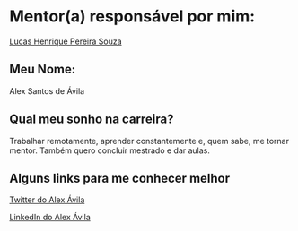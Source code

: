 # Mentor(a) responsável por mim:

[Lucas Henrique Pereira Souza](/mentores/perfis/lucas_henrique.md)

## Meu Nome:

Alex Santos de Ávila

## Qual meu sonho na carreira?

Trabalhar remotamente, aprender constantemente e, quem sabe, me tornar mentor. Também quero concluir mestrado e dar aulas.

## Alguns links para me conhecer melhor

[Twitter do Alex Ávila](http://www.twitter.com/alexavila)

[LinkedIn do Alex Ávila](http://www.linkedin.com/alexdeavila)
